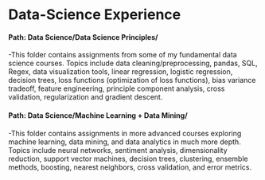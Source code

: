 # Data-Science Experience

#### Path: Data Science/Data Science Principles/
-This folder contains assignments from some of my fundamental data science courses.  Topics include data cleaning/preprocessing, pandas, SQL, Regex, data visualization tools, linear regression, logistic regression, decision trees, loss functions (optimization of loss functions), bias variance tradeoff, feature engineering, principle component analysis, cross validation, regularization and gradient descent.

#### Path: Data Science/Machine Learning + Data Mining/
-This folder contains assignments in more advanced courses exploring machine learning, data mining, and data analytics in much more depth.  Topics include neural networks, sentiment analysis, dimensionality reduction, support vector machines, decision trees, clustering, ensemble methods, boosting, nearest neighbors, cross validation, and error metrics.
